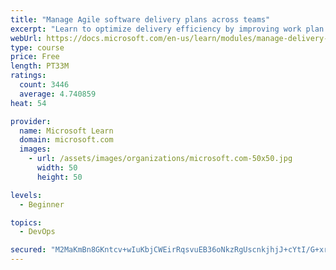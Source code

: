 ```yaml
---
title: "Manage Agile software delivery plans across teams"
excerpt: "Learn to optimize delivery efficiency by improving work plan visibility across teams."
webUrl: https://docs.microsoft.com/en-us/learn/modules/manage-delivery-plans/
type: course
price: Free
length: PT33M
ratings:
  count: 3446
  average: 4.740859
heat: 54

provider:
  name: Microsoft Learn
  domain: microsoft.com
  images:
    - url: /assets/images/organizations/microsoft.com-50x50.jpg
      width: 50
      height: 50

levels:
  - Beginner

topics:
  - DevOps

secured: "M2MaKmBn8GKntcv+wIuKbjCWEirRqsvuEB36oNkzRgUscnkjhjJ+cYtI/G+xr984Kksmt/RhiDVCIaXx6XCosBHXvs58J0SqMhPNmm+ppR/4Zti1YTRAb5uHwg/bW+hXOLAuRjwe03yTdAysbVRzcwXNVJIPgjQqpG2cPeQH3wRqbvTXdh6WjNrZGen065O1LjFjqYE6ZBb1Fe9GdH4/XwjWMTnD37TlnbAOvMAYBIAlBjOvXtOY+6fMMZ4/XB6uKh7amayPLywz0vUJZ0Ss+ASUT9vYlhiCPvnFy1cqxAwqmn3KnuQQ6w7D/zKozmzliBywJ0GUIWeeS+vXqv2c1Lh43Z3LKkAH6ECsA80KmjGISeY7xfYZUnOChJGzjYW/9E/ISmZPryA6vsGXe4ydQ8DXWzySVN28Yrtgz/F/xHA=;jzEVjOH+Lx3j6eemj/wmbg=="
---
```


